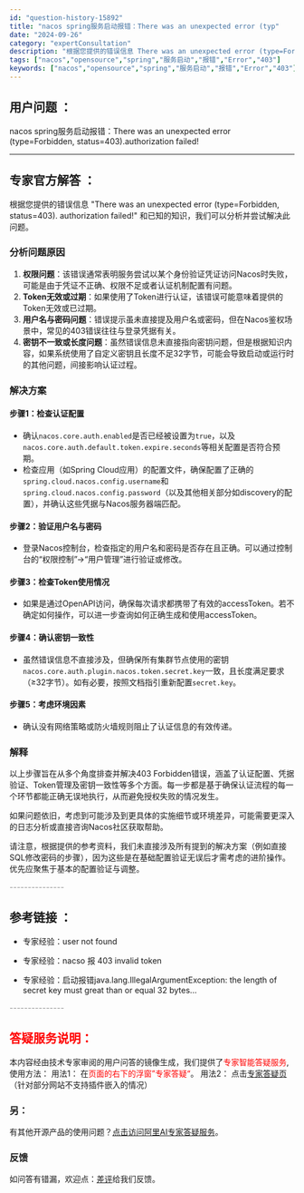 ```yaml
---
id: "question-history-15892"
title: "nacos spring服务启动报错：There was an unexpected error (typ"
date: "2024-09-26"
category: "expertConsultation"
description: "根据您提供的错误信息 There was an unexpected error (type=Forbidden, status=403). authorization failed! 和已知的知识，我们可以分析并尝试解决此问题。### 分析问题原因1. **权限问题**：该错误通常表明服务尝试以某"
tags: ["nacos","opensource","spring","服务启动","报错","Error","403"]
keywords: ["nacos","opensource","spring","服务启动","报错","Error","403"]
---
```


## 用户问题 ： 
 nacos spring服务启动报错：There was an unexpected error (type=Forbidden, status=403).authorization failed!  

---------------
## 专家官方解答 ：

根据您提供的错误信息 "There was an unexpected error (type=Forbidden, status=403). authorization failed!" 和已知的知识，我们可以分析并尝试解决此问题。

### 分析问题原因

1. **权限问题**：该错误通常表明服务尝试以某个身份验证凭证访问Nacos时失败，可能是由于凭证不正确、权限不足或者认证机制配置有问题。
2. **Token无效或过期**：如果使用了Token进行认证，该错误可能意味着提供的Token无效或已过期。
3. **用户名与密码问题**：错误提示虽未直接提及用户名或密码，但在Nacos鉴权场景中，常见的403错误往往与登录凭据有关。
4. **密钥不一致或长度问题**：虽然错误信息未直接指向密钥问题，但是根据知识内容，如果系统使用了自定义密钥且长度不足32字节，可能会导致启动或运行时的其他问题，间接影响认证过程。

### 解决方案

#### 步骤1：检查认证配置
- 确认`nacos.core.auth.enabled`是否已经被设置为`true`，以及`nacos.core.auth.default.token.expire.seconds`等相关配置是否符合预期。
- 检查应用（如Spring Cloud应用）的配置文件，确保配置了正确的`spring.cloud.nacos.config.username`和`spring.cloud.nacos.config.password`（以及其他相关部分如discovery的配置），并确认这些凭据与Nacos服务器端匹配。

#### 步骤2：验证用户名与密码
- 登录Nacos控制台，检查指定的用户名和密码是否存在且正确。可以通过控制台的“权限控制”->“用户管理”进行验证或修改。

#### 步骤3：检查Token使用情况
- 如果是通过OpenAPI访问，确保每次请求都携带了有效的accessToken。若不确定如何操作，可以进一步查询如何正确生成和使用accessToken。

#### 步骤4：确认密钥一致性
- 虽然错误信息不直接涉及，但确保所有集群节点使用的密钥`nacos.core.auth.plugin.nacos.token.secret.key`一致，且长度满足要求（≥32字节）。如有必要，按照文档指引重新配置`secret.key`。

#### 步骤5：考虑环境因素
- 确认没有网络策略或防火墙规则阻止了认证信息的有效传递。

### 解释
以上步骤旨在从多个角度排查并解决403 Forbidden错误，涵盖了认证配置、凭据验证、Token管理及密钥一致性等多个方面。每一步都是基于确保认证流程的每一个环节都能正确无误地执行，从而避免授权失败的情况发生。

如果问题依旧，考虑到可能涉及到更具体的实施细节或环境差异，可能需要更深入的日志分析或直接咨询Nacos社区获取帮助。

请注意，根据提供的参考资料，我们未直接涉及所有提到的解决方案（例如直接SQL修改密码的步骤），因为这些是在基础配置验证无误后才需考虑的进阶操作。优先应聚焦于基本的配置验证与调整。


<font color="#949494">---------------</font> 


## 参考链接 ：

* 专家经验：user not found 
 
 * 专家经验：nacso 报 403 invalid token 
 
 * 专家经验：启动报错java.lang.IllegalArgumentException: the length of secret key must great than or equal 32 bytes... 


 <font color="#949494">---------------</font> 
 


## <font color="#FF0000">答疑服务说明：</font> 

本内容经由技术专家审阅的用户问答的镜像生成，我们提供了<font color="#FF0000">专家智能答疑服务</font>,使用方法：
用法1： 在<font color="#FF0000">页面的右下的浮窗”专家答疑“</font>。
用法2： 点击[专家答疑页](https://answer.opensource.alibaba.com/docs/intro)（针对部分网站不支持插件嵌入的情况）
### 另：


有其他开源产品的使用问题？[点击访问阿里AI专家答疑服务](https://answer.opensource.alibaba.com/docs/intro)。
### 反馈
如问答有错漏，欢迎点：[差评](https://ai.nacos.io/user/feedbackByEnhancerGradePOJOID?enhancerGradePOJOId=15893)给我们反馈。
